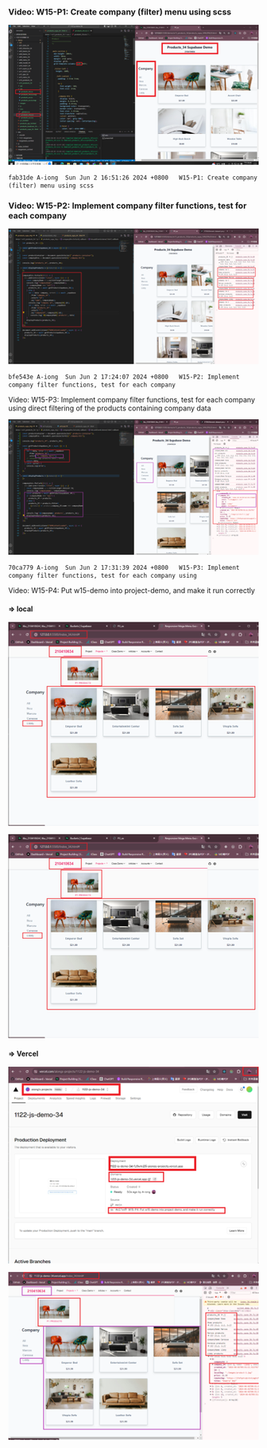 ### Video: W15-P1: Create company (filter) menu using scss

![](w15-p1.png)

```
fab31de A-iong  Sun Jun 2 16:51:26 2024 +0800   W15-P1: Create company (filter) menu using scss
```

### Video: W15-P2: Implement company filter functions, test for each company

![](w15-p2.png)

```
bfe543e A-iong  Sun Jun 2 17:24:07 2024 +0800   W15-P2: Implement company filter functions, test for each company
```

Video: W15-P3: Implement company filter functions, test for each company using direct filtering of the products containing company data

![](w15-p3.png)

```
70ca779 A-iong  Sun Jun 2 17:31:39 2024 +0800   W15-P3: Implement company filter functions, test for each company using
```

Video: W15-P4: Put w15-demo into project-demo, and make it run correctly

#### => local

![](w15-p4-1.png)

![](w15-p4-1.png)

#### => Vercel

![](w15-p4-3.png)

![](w15-p4-4.png)

```

```
